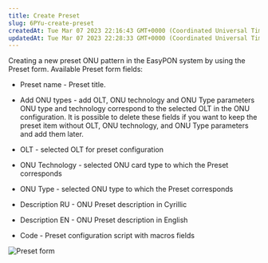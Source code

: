 ```yaml
---
title: Create Preset
slug: 6PYu-create-preset
createdAt: Tue Mar 07 2023 22:16:43 GMT+0000 (Coordinated Universal Time)
updatedAt: Tue Mar 07 2023 22:28:33 GMT+0000 (Coordinated Universal Time)
---
```


Creating a new preset ONU pattern in the EasyPON system by using the Preset form. Available Preset form fields:

*   Preset name -  Preset title.

*   Add ONU types - add OLT, ONU technology and ONU Type parameters ONU type and technology correspond to the selected OLT in the ONU configuration. It is possible to delete these fields if you want to keep the preset item without OLT, ONU technology, and ONU Type parameters and add them later.

*   OLT - selected OLT for preset configuration

*   ONU Technology - selected ONU card type to which the Preset corresponds

*   ONU Type - selected ONU type to which the Preset corresponds

*   Description RU - ONU Preset description in Cyrillic

*   Description EN - ONU Preset description in English

*   Code - Preset configuration script with macros fields

![Preset form](../../assets/tIav7KLWutnXf2IRXtHrK_screenshot-2023-01-28-at-224057.png)

#

